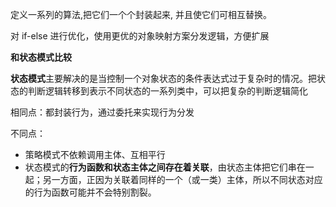 定义一系列的算法,把它们一个个封装起来, 并且使它们可相互替换。

对 if-else 进行优化，使用更优的对象映射方案分发逻辑，方便扩展



**和状态模式比较**

**状态模式**主要解决的是当控制一个对象状态的条件表达式过于复杂时的情况。把状态的判断逻辑转移到表示不同状态的一系列类中，可以把复杂的判断逻辑简化

相同点：都封装行为，通过委托来实现行为分发

不同点：

- 策略模式不依赖调用主体、互相平行
- 状态模式的**行为函数和状态主体之间存在着关联**，由状态主体把它们串在一起；另一方面，正因为关联着同样的一个（或一类）主体，所以不同状态对应的行为函数可能并不会特别割裂。